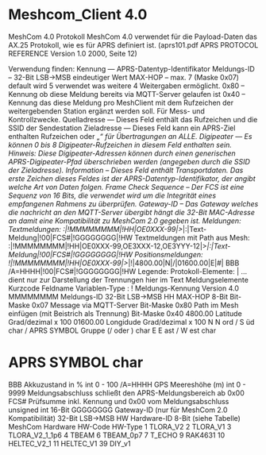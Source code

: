 # Meshcom_Client 4.0

MeshCom 4.0 Protokoll
MeshCom 4.0 verwendet für die Payload-Daten das AX.25 Protokoll, wie es für APRS definiert ist. (aprs101.pdf APRS PROTOCOL REFERENCE Version 1.0 2000, Seite 12)

Verwendung finden:
Kennung — APRS-Datentyp-Identifikator
Meldungs-ID – 32-Bit LSB->MSB eindeutiger Wert
MAX-HOP – max. 7  (Maske 0x07) default wird 5 verwendet was weitere 4 Weitergaben ermöglicht.
0x80 – Kennung ob diese Meldung bereits via MQTT-Server gelaufen ist
0x40 – Kennung das diese Meldung pro MeshClient mit dem Rufzeichen der weitergebenden Station ergänzt werden soll. Für Mess- und Kontrollzwecke.
Quelladresse — Dieses Feld enthält das Rufzeichen und die SSID der Sendestation
Zieladresse — Dieses Feld kann ein APRS-Ziel enthalten Rufzeichen oder „*“ für Übertragungen an ALLE.
Digipeater — Es können 0 bis 8 Digipeater-Rufzeichen in diesem Feld enthalten sein. Hinweis: Diese Digipeater-Adressen können durch einen generischen APRS-Digipeater-Pfad überschrieben werden (angegeben durch die SSID der  Zieladresse).
Information – Dieses Feld enthält Transportdaten. Das erste Zeichen dieses Feldes ist der APRS-Datentyp-Identifikator, der angibt welche Art von Daten folgen.
Frame Check Sequence – Der FCS ist eine Sequenz von 16 Bits, die verwendet wird um die Integrität eines empfangenen Rahmens zu überprüfen.
Gateway-ID – Das Gateway welches die nachricht an den MQTT-Server übergibt hängt die 32-Bit MAC-Adresse an damit eine Kompatibilität zu MeshCom 2.0 gegeben ist.
Meldungen:
Textmeldungen:
:|!MMMMMMMM|!HH|OE0XXX-99|>*|:|Text-Meldung|!00|FCS#|!GGGGGGGG|!HW
Textmeldungen mit Path aus Mesh:
:|!MMMMMMMM|!HH|OE0XXX-99,OE3XXX-12,OE3YYY-12|>*|:|Text-Meldung|!00|FCS#|!GGGGGGGG|!HW
Positionsmeldungen:
!|!MMMMMMMM|!HH|OE0XXX-99|>*|!|4800.00|N|/|01600.00|E|#| BBB /A=HHHH|!00|FCS#|!GGGGGGGG|!HW
Legende:
Protokoll-Elemente:
| … dient nur zur Darstellung der Trennungen hier im Text
Meldungselemente
Kurzcode	Feldname	Variablen-Type
: !	Meldungs-Kennung	Version 4.0
MMMMMMMM	Meldungs-ID	32-Bit LSB->MSB
HH	MAX-HOP	8-Bit Bit-Maske 0x07
Message via MQTT-Server	Bit-Maske 0x80
Path im Mesh einfügen (mit Beistrich als Trennung)	Bit-Maske 0x40
4800.00	Latitude	Grad/dezimal x 100
01600.00	Longidude	Grad/dezimal x 100
N	N ord / S üd	char
/	APRS SYMBOL Gruppe (/ oder \)	char
E	E ast / W est	char
#	APRS SYMBOL	char
BBB	Akkuzustand in %	int 0 - 100
/A=HHHH	GPS Meereshöhe (m)	int 0 - 9999
Meldungsabschluss	schließt den APRS-Meldungsbereich ab	0x00
FCS#	Prüfsumme inkl. Kennung und 0x00 vom Meldungsabschluss	unsigned int 16-Bit
GGGGGGGG	Gateway-ID (nur für MeshCom 2.0 Kompatibilität)	32-Bit LSB->MSB
HW	Hardware-ID	8-Bit (siehe Tabelle)
MeshCom Hardware
HW-Code	HW-Type
1	TLORA_V2
2	TLORA_V1
3	TLORA_V2_1_1p6
4	TBEAM
6	TBEAM_0p7
7	T_ECHO
9	RAK4631
10	HELTEC_V2_1
11	HELTEC_V1
39	DIY_v1
